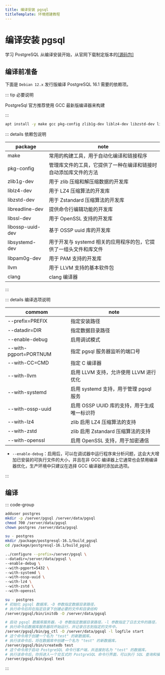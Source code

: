 ```yaml
---
title: 编译安装 pgsql
titleTemplate: 环境搭建教程
---
```


# 编译安装 pgsql

学习 PostgreSQL 从编译安装开始，从官网下载制定版本的[[源码包]](https://www.postgresql.org/ftp/source/)

## 编译前准备

下面是 `Debian 12.x` 发行版编译 PostgreSQL 16.1 需要的依赖项。

::: tip 必要说明

PostgreSql 官方推荐使用 GCC 最新版编译器来构建

:::

```bash
apt install -y make gcc pkg-config zlib1g-dev liblz4-dev libzstd-dev libreadline-dev libssl-dev libossp-uuid-dev libsystemd-dev
```

::: details 依赖包说明

| package          | note                                                              |
| ---------------- | ----------------------------------------------------------------- |
| make             | 常用的构建工具，用于自动化编译和链接程序                          |
| pkg-config       | 管理库文件的工具，它提供了一种在编译和链接时自动添加库文件的方法  |
| zlib1g-dev       | 用于 zlib 压缩和解压缩数据的开发库                                |
| liblz4-dev       | 用于 LZ4 压缩算法的开发库                                         |
| libzstd-dev      | 用于 Zstandard 压缩算法的开发库                                   |
| libreadline-dev  | 提供命令行编辑功能的开发库                                        |
| libssl-dev       | 用于 OpenSSL 支持的开发库                                         |
| libossp-uuid-dev | 基于 OSSP uuid 库的开发库                                         |
| libsystemd-dev   | 用于开发与 systemd 相关的应用程序的包，它提供了一组头文件和库文件 |
| libpam0g-dev     | 用于 PAM 支持的开发库                                             |
| llvm             | 用于 LLVM 支持的基本软件包                                        |
| clang            | clang 编译器                                                      |

:::

::: details 编译选项说明

| commom                | note                                        |
| --------------------- | ------------------------------------------- |
| --prefix=PREFIX       | 指定安装路径                                |
| --datadir=DIR         | 指定数据目录路径                            |
| --enable-debug        | 启用调试模式                                |
| --with-pgport=PORTNUM | 指定 pgsql 服务器监听的端口号               |
| --with-CC=CMD         | 指定 C 编译器                               |
| --with-llvm           | 启用 LLVM 支持，允许使用 LLVM 进行优化      |
| --with-systemd        | 启用 systemd 支持，用于管理 pgsql 服务      |
| --with-ossp-uuid      | 启用 OSSP UUID 库的支持，用于生成唯一标识符 |
| --with-lz4            | zlib 启用 LZ4 压缩算法的支持                |
| --with-zstd           | zlib 启用 Zstandard 压缩算法的支持          |
| --with-openssl        | 启用 OpenSSL 支持，用于加密通信             |

- `--enable-debug`：启用后，可以在调试器中运行程序来分析问题，这会大大增加已安装的可执行文件的大小，并且在非 GCC 编译器上它通常也会禁用编译器优化，生产环境中只建议在选择 GCC 编译器时添加此选项。

:::

## 编译

::: code-group

```bash [用户及权限]
adduser postgres
mkdir -p /server/pgsql /server/data/pgsql
chmod 700 /server/data/pgsql
chown postgres /server/data/pgsql
```

```bash [进入构建目录]
su - postgres
mkdir /package/postgresql-16.1/build_pgsql
cd /package/postgresql-16.1/build_pgsql
```

```bash [编译指令]
../configure --prefix=/server/pgsql \
--datadir=/server/data/pgsql \
--enable-debug \
--with-pgport=5432 \
--with-systemd \
--with-ossp-uuid \
--with-lz4 \
--with-zstd \
--with-openssl
```

```bash [数据初始化]
su - postgres
# 初始化 pgsql 数据库，-D 参数指定数据目录路径，
# 执行命令后将在指定目录下创建必要的文件和目录结构
/server/pgsql/bin/initdb -D /server/data/pgsql
```

```bash [测试]
# 启动 pgsql 数据库服务器，-D 参数指定数据目录路径，-l 参数指定了日志文件的路径，
# 执行命令后数据库服务器将开始运行，并记录日志到指定的文件中。
/server/pgsql/bin/pg_ctl -D /server/data/pgsql -l logfile start
# 这个命令用于创建一个名为 "test" 的新数据库。
# 执行该命令后，将在数据库中创建一个名为 "test" 的新数据库。
/server/pgsql/bin/createdb test
# 这个命令用于启动 PostgreSQL 命令行客户端，并连接到名为 "test" 的数据库。
# 执行该命令后，你将进入一个交互式的 PostgreSQL 命令行界面，可以执行 SQL 查询和操作。
/server/pgsql/bin/psql test
```

:::
